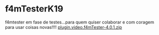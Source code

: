# f4mTesterK19
f4mtester em fase de testes...para quem quiser colaborar e com coragem para usar coisas novas!!!!
<a href="plugin.video.f4mTester-4.0.1.zip">plugin.video.f4mTester-4.0.1.zip</a>
